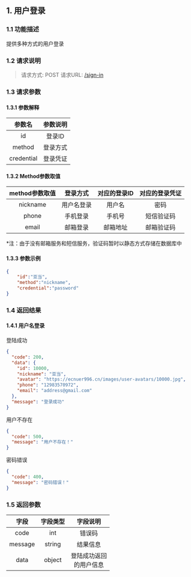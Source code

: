 ## 1. 用户登录
### 1.1 功能描述
提供多种方式的用户登录
### 1.2 请求说明
> 请求方式: POST
  请求URL: [/sign-in](https://ecnuer996.cn/MeetHere/api/sign-in)
### 1.3 请求参数
#### 1.3.1 参数解释
参数名      |   参数说明
:----------:|:---------:
id   |  登录ID
method | 登录方式
credential | 登录凭证
#### 1.3.2 Method参数取值

method参数取值      |   登录方式   | 对应的登录ID | 对应的登录凭证
:----------:|:---------: | :--------------: | :--------:
nickname  |  用户名登录 | 用户名 | 密码
phone | 手机登录 | 手机号 | 短信验证码
email | 邮箱登录 | 邮箱地址 | 邮箱验证码
*注：由于没有邮箱服务和短信服务，验证码暂时以静态方式存储在数据库中
#### 1.3.3 参数示例
````json
{
    "id":"亚当",
    "method":"nickname",
    "credential":"password"
}
````

### 1.4 返回结果
#### 1.4.1 用户名登录
登陆成功
```json
{
  "code": 200,
  "data": {
    "id": 10000,
    "nickname": "亚当",
    "avatar": "https://ecnuer996.cn/images/user-avatars/10000.jpg",
    "phone": "12983570972",
    "email": "address@gmail.com"
  },
  "message": "登录成功"
}
```
用户不存在
````json
{
  "code": 500,
  "message": "用户不存在！"
}
````
密码错误
````json
{
  "code": 400,
  "message": "密码错误！"
}
````
### 1.5 返回参数
字段       |字段类型       |字段说明
:----------:|:---------:|:---------:
code     | int        | 错误码
message    | string       | 结果信息
data      | object       | 登陆成功返回<br>的用户信息

